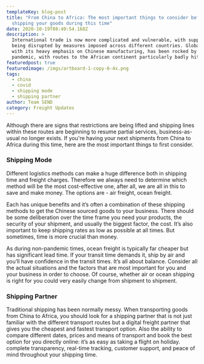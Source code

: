 ```yaml
---
templateKey: blog-post
title: "From China to Africa: The most important things to consider before
  shipping your goods during this time"
date: 2020-10-19T08:49:54.168Z
description: >
  International trade is now more complicated and vulnerable, with supply chains
  being disrupted by measures imposed across different countries. Global trade,
  with its heavy emphasis on Chinese manufacturing, has been rocked by the
  pandemic, with routes to the African continent particularly badly hit.
featuredpost: true
featuredimage: /imgs/artboard-1-copy-6-4x.png
tags:
  - china
  - covid
  - shipping mode
  - shipping partner
author: Team SEND
category: Freight Updates
---
```


<!--StartFragment-->

Although there are signs that restrictions are being lifted and shipping lines within these routes are beginning to resume partial services, business-as-usual no longer exists. If you're having your next shipments from China to Africa during this time, here are the most important things to first consider.

### **Shipping Mode**

Different logistics methods can make a huge difference both in shipping time and freight charges. Therefore we always need to determine which method will be the most cost-effective one, after all, we are all in this to save and make money. The options are - air freight, ocean freight.

Each has unique benefits and it’s often a combination of these shipping methods to get the Chinese sourced goods to your business. There should be some deliberation over the time frame you need your products, the security of your shipment, and usually the biggest factor, the cost. It’s also important to keep shipping rates as low as possible at all times. But sometimes, time is more crucial than money.

As during non-pandemic times, ocean freight is typically far cheaper but has significant lead time. If your transit time demands it, ship by air and you’ll have confidence in the transit times. It’s all about balance. Consider all the actual situations and the factors that are most important for you and your business in order to choose. Of course, whether air or ocean shipping is right for you could very easily change from shipment to shipment.

### **Shipping Partner**

Traditional shipping has been normally messy. When transporting goods from China to Africa, you should look for a shipping partner that is not just familiar with the different transport routes but a digital freight partner that gives you the cheapest and fastest transport option. Also the ability to compare different dates, prices and means of transport and book the best option for you directly online: it’s as easy as taking a flight on holiday. complete transparency, real-time tracking, customer support, and peace of mind throughout your shipping time.

<!--EndFragment-->
